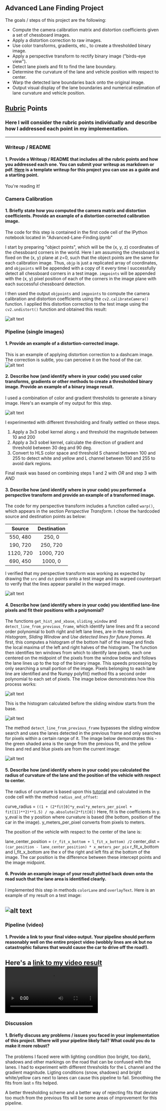 ## **Advanced Lane Finding Project**

The goals / steps of this project are the following:

* Compute the camera calibration matrix and distortion coefficients given a set of chessboard images.
* Apply a distortion correction to raw images.
* Use color transforms, gradients, etc., to create a thresholded binary image.
* Apply a perspective transform to rectify binary image ("birds-eye view").
* Detect lane pixels and fit to find the lane boundary.
* Determine the curvature of the lane and vehicle position with respect to center.
* Warp the detected lane boundaries back onto the original image.
* Output visual display of the lane boundaries and numerical estimation of lane curvature and vehicle position.

[//]: # (Image References)

[image1]: ./output_images/undistorted.png "Undistorted"
[image2]: ./output_images/undistorted_lane.png "Road Transformed"
[image3]: ./output_images/thresholded.png "Binary Example"
[image4]: ./output_images/warped.png  "Warp Example"
[image5]: ./output_images/sliding_window.png "Sliding Window"
[image6]: ./output_images/histogram.png "Histogram"
[image7]: ./output_images/prev_frame.png "Prev Frame"
[image8]: ./output_images/colored.png "Output"
[video1]: ./project_video_out.mp4 "Video"

## [Rubric](https://review.udacity.com/#!/rubrics/571/view) Points

### Here I will consider the rubric points individually and describe how I addressed each point in my implementation.  

---

### Writeup / README

#### 1. Provide a Writeup / README that includes all the rubric points and how you addressed each one.  You can submit your writeup as markdown or pdf.  [Here](https://github.com/udacity/CarND-Advanced-Lane-Lines/blob/master/writeup_template.md) is a template writeup for this project you can use as a guide and a starting point.  

You're reading it!

### Camera Calibration

#### 1. Briefly state how you computed the camera matrix and distortion coefficients. Provide an example of a distortion corrected calibration image.

The code for this step is contained in the first code cell of the IPython notebook located in "Advanced-Lane-Finding.ipynb"  

I start by preparing "object points", which will be the (x, y, z) coordinates of the chessboard corners in the world. Here I am assuming the chessboard is fixed on the (x, y) plane at z=0, such that the object points are the same for each calibration image.  Thus, `objp` is just a replicated array of coordinates, and `objpoints` will be appended with a copy of it every time I successfully detect all chessboard corners in a test image.  `imgpoints` will be appended with the (x, y) pixel position of each of the corners in the image plane with each successful chessboard detection.  

I then used the output `objpoints` and `imgpoints` to compute the camera calibration and distortion coefficients using the `cv2.calibrateCamera()` function.  I applied this distortion correction to the test image using the `cv2.undistort()` function and obtained this result:

![alt text][image1]

### Pipeline (single images)

#### 1. Provide an example of a distortion-corrected image.

This is an example of applying distortion correction to a dashcam image. The correction is subtle, you can perceive it on the hood of the car.
![alt text][image2]

#### 2. Describe how (and identify where in your code) you used color transforms, gradients or other methods to create a thresholded binary image.  Provide an example of a binary image result.

I used a combination of color and gradient thresholds to generate a binary image.  Here's an example of my output for this step.

![alt text][image3]

I experimented with different thresholding and finally settled on these steps.
1. Apply a 3x3 sobel kernel along `x` and threshold the magnitude between 10 and 200
2. Apply a 3x3 sobel kernel, calculate the direction of gradient and threshold between 30 deg and 90 deg.
3. Convert to HLS color space and threshold S channel between 100 and 255 to detect white and yellow and L channel between 100 and 255 to avoid dark regions.

Final mask was based on combining steps 1 and 2 with *OR* and step 3 with *AND*

#### 3. Describe how (and identify where in your code) you performed a perspective transform and provide an example of a transformed image.

The code for my perspective transform includes a function called `warp()`, which appears in the section *Perspective Transform*. I chose the hardcoded source and destination points as below:

| Source        | Destination   |
|:-------------:|:-------------:|
| 550, 480      | 250, 0        |
| 190, 720      | 250, 720      |
| 1120, 720     | 1000, 720      |
| 690, 450      | 1000, 0        |

I verified that my perspective transform was working as expected by drawing the `src` and `dst` points onto a test image and its warped counterpart to verify that the lines appear parallel in the warped image.

![alt text][image4]

#### 4. Describe how (and identify where in your code) you identified lane-line pixels and fit their positions with a polynomial?

The functions `get_hist_and_xbase`, `sliding_window` and `detect_line_from_previous_frame`, which identify lane lines and fit a second order polynomial to both right and left lane lines, are in the sections *Histogram*, *Sliding Window* and *Use detected lines for future frames*. At first, this computes a histogram of the bottom half of the image and finds the local maxima of the left and right halves of the histogram. The function then identifies ten windows from which to identify lane pixels, each one centered on the midpoint of the pixels from the window below and follows the lane lines up to the top of the binary image. This speeds processing by only searching a small portion of the image. Pixels belonging to each lane line are identified and the Numpy polyfit() method fits a second order polynomial to each set of pixels. The image below demonstrates how this process works:

![alt text][image5]

This is the histogram calculated before the sliding window starts from the base.

![alt text][image6]

The method `detect_line_from_previous_frame` bypasses the sliding window search and uses the lanes detected in the previous frame and only searches for pixels within a certain range of it. The image below demonstrates this - the green shaded area is the range from the previous fit, and the yellow lines and red and blue pixels are from the current image:

![alt text][image7]

#### 5. Describe how (and identify where in your code) you calculated the radius of curvature of the lane and the position of the vehicle with respect to center.

The radius of curvature is based upon this [tutorial](http://www.intmath.com/applications-differentiation/8-radius-curvature.php) and calculated in the code cell with the method `radius_and_offset`:

curve_radius = `((1 + (2*fit[0]*y_eval*y_meters_per_pixel + fit[1])**2)**1.5) / np.absolute(2*fit[0])`
Here, fit is the coefficients in y. y_eval is the y position where curvature is based (the bottom, position of the car in the image). y_meters_per_pixel converts from pixels to meters.

The position of the vehicle with respect to the center of the lane is:

lane_center_position = `(r_fit_x_bottom + l_fit_x_bottom) /2`
center_dist = `(car_position - lane_center_position) * x_meters_per_pix`
r_fit_x_bottom and l_fit_x_bottom are the x of the right and left fits at the bottom of the image. The car position is the difference between these intercept points and the image midpoint.

#### 6. Provide an example image of your result plotted back down onto the road such that the lane area is identified clearly.

I implemented this step in methods `colorLane` and `overlayText`.  Here is an example of my result on a test image:

![alt text][image8]
---

### Pipeline (video)

#### 1. Provide a link to your final video output.  Your pipeline should perform reasonably well on the entire project video (wobbly lines are ok but no catastrophic failures that would cause the car to drive off the road!).

Here's a [link to my video result](./project_video_out.mp4)
![Project Video][video1]
---

### Discussion

#### 1. Briefly discuss any problems / issues you faced in your implementation of this project.  Where will your pipeline likely fail?  What could you do to make it more robust?

The problems I faced were with lighting condition (too bright, too dark), shadows and other markings on the road that can be confused with the lanes. I had to experiment with different thresholds for the L channel and the gradient magnitude. Ligting conditions (snow, shadows) and bright white/yellow cars next to lanes can cause this pipeline to fail. Smoothing the fits from last `n` fits helped.

A better thresholding scheme and a better way of rejecting fits that deviate too much from the previous fits will be some areas of improvement for this pipeline.
